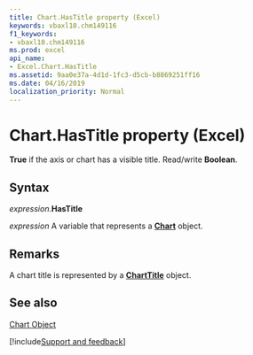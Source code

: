 ```yaml
---
title: Chart.HasTitle property (Excel)
keywords: vbaxl10.chm149116
f1_keywords:
- vbaxl10.chm149116
ms.prod: excel
api_name:
- Excel.Chart.HasTitle
ms.assetid: 9aa0e37a-4d1d-1fc3-d5cb-b8869251ff16
ms.date: 04/16/2019
localization_priority: Normal
---
```



# Chart.HasTitle property (Excel)

 **True** if the axis or chart has a visible title. Read/write **Boolean**.


## Syntax

_expression_.**HasTitle**

_expression_ A variable that represents a **[Chart](Excel.Chart(object).md)** object.


## Remarks

A chart title is represented by a  **[ChartTitle](Excel.ChartTitle(object).md)** object.


## See also


[Chart Object](Excel.Chart(object).md)

[!include[Support and feedback](~/includes/feedback-boilerplate.md)]
